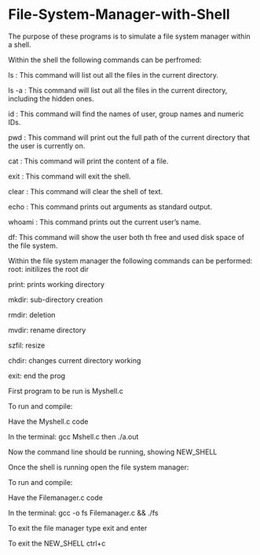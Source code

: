 # File-System-Manager-with-Shell

The purpose of these programs is to simulate a file system manager within a shell.


Within the shell the following commands can be perfromed:


ls : This command will list out all the files in the current directory.

ls -a : This command will list out all the files in the current directory, including the hidden ones.

id : This command will find the names of user, group names and numeric IDs.

pwd : This command will print out the full path of the current directory that the user is currently on.

cat : This command will print the content of a file.

exit : This command will exit the shell.

clear : This command will clear the shell of text.

echo : This command prints out arguments as standard output.

whoami : This command prints out the current user’s name.

df: This command will show the user both th free and used disk space of the file system.



Within the file system manager the following commands can be performed:
root: initilizes the root dir

print: prints working directory 

mkdir: sub-directory creation

rmdir: deletion

mvdir: rename directory

szfil: resize

chdir: changes current directory working

exit: end the prog



First program to be run is Myshell.c 

To run and compile:

Have the Myshell.c code

In the terminal: gcc Mshell.c then ./a.out

Now the command line should be running, showing NEW_SHELL

Once the shell is running open the file system manager:

To run and compile:

Have the Filemanager.c code

In the terminal: gcc -o fs Filemanager.c && ./fs

To exit the file manager type exit and enter

To exit the NEW_SHELL ctrl+c
